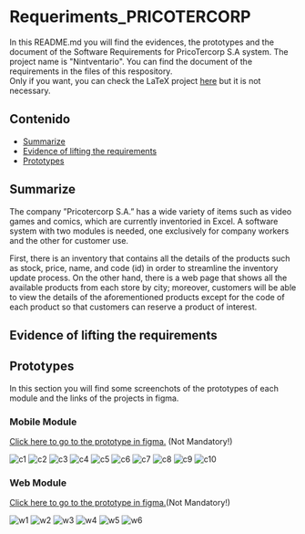 # Requeriments_PRICOTERCORP
In this README.md you will find the evidences, the prototypes and the document of the Software Requirements for PricoTercorp S.A system.
The project name is "Nintventario". You can find the document of the requirements in the files of this respository. \
Only if you want, you can check the LaTeX project [here](https://es.overleaf.com/4254396624vdgszmjpzdtq#e96311) but it is not necessary.



## Contenido
* [Summarize](#summarize)
* [Evidence of lifting the requirements](#evidence-of-lifting-the-requirements)
* [Prototypes](#prototypes)

  

## Summarize
The company ”Pricotercorp S.A.” has a wide variety of items such as video games and
comics, which are currently inventoried in Excel. A software system with two modules
is needed, one exclusively for company workers and the other for customer use.

First, there is an inventory that contains all the details of the products such as stock,
price, name, and code (id) in order to streamline the inventory update process. On the 
other hand, there is a web page that shows all the available products from each store by city;
moreover, customers will be able to view the details of the aforementioned products except 
for the code of each product so that customers can reserve a product of interest.




## Evidence of lifting the requirements





## Prototypes
In this section you will find some screenchots of the prototypes of each module and the links of
the projects in figma.

### Mobile Module
[Click here to go to the prototype in figma.](https://www.figma.com/file/Z7bK7du3JL11GXdjHMKw8e/Aplicaci%C3%B3n-m%C3%B3vil?type=design&mode=design&t=5MIZgLxftGQTU0p4-1) (Not Mandatory!)

![c1](captures-mobile-prototype/c1.PNG)
![c2](captures-mobile-prototype/c2.PNG)
![c3](captures-mobile-prototype/c3.PNG)
![c4](captures-mobile-prototype/c4.PNG)
![c5](captures-mobile-prototype/c5.PNG)
![c6](captures-mobile-prototype/c6.PNG)
![c7](captures-mobile-prototype/c7.PNG)
![c8](captures-mobile-prototype/c8.PNG)
![c9](captures-mobile-prototype/c9.PNG)
![c10](captures-mobile-prototype/c10.PNG)

### Web Module
[Click here to go to the prototype in figma.](https://www.figma.com/file/6VRYsy5zd0mCjp9DBXiWGH/SITIO-WEB?type=design&node-id=0%3A1&mode=design&t=ZdupB0wBs5cKVbPd-1)(Not Mandatory!)

![w1](captures-web-prototype/C1.png)
![w2](captures-web-prototype/C2.png)
![w3](captures-web-prototype/C3.png)
![w4](captures-web-prototype/C4.png)
![w5](captures-web-prototype/C5.png)
![w6](captures-web-prototype/C6.png)

